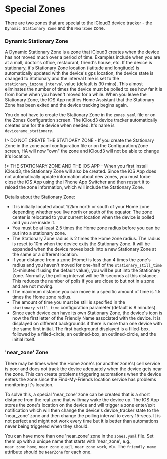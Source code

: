 # Special Zones

There are two zones that are special to the iCloud3 device tracker - the `Dynamic Stationary Zone` and the `NearZone` zone.

### Dynamic Stationary Zone  

A Dynamic Stationary Zone is a zone that iCloud3 creates when the device has not moved much over a period of time. Examples include when you are at a mall, doctor's office, restaurant, friend's house, etc. If the device is stationary, it's Stationary Zone location (latitude and longitude) is automatically updated with the device's gps location, the device state is changed to Stationary and the interval time is set to the `stationary_inzone_interval` value (default is 30 mins). This almost eliminates the number of times the device must be polled to see how far it is from home when you haven't moved for a while. When you leave the Stationary Zone, the IOS App notifies Home Assistant that the Stationary Zone has been exited and the device tracking begins again.

You do not have to create the Stationary Zone in the `zones.yaml` file or on the Zones Configuration screen. The iCloud3 device tracker automatically creates one for the device when needed. It's name is `devicename_stationary`.  

!> DO NOT CREATE THE STATIOARY ZONE - If you create the Stationary Zone in the zone.yaml configuration file or on the Configuration/Zone screen, HA will now "own" the zone and iCloud3 will not be able to change it's location.

!> THE STATIONARY ZONE AND THE IOS APP - When you first install iCloud3, the Stationary Zone will also be created. Since the iOS App does not automatically update information about new zones, you must force close the iOS App using the iPhone App Switcher and then restart it to reload the zone information, which will include the Stationary Zone.



Details about the Stationary Zone:

- It is initially located about 1/2km north or south of your Home zone depending whether you live north or south of the equator. The zone center is relocated to your current location when the device is polled and you are inside it. 
- You must be at least 2.5 times the Home zone radius before you can be put into a stationary zone.
- The Stationary Zone radius is 2 times the Home zone radius. The radius is reset to 10m when the device exits the Stationary Zone. It will be expanded when the device moves back into a new Stationary Zone at the same or a different location.
- If your distance from a zone (Home) is less than 4 times the zone's radius and you haven't moved for one-half of the `stationary_still_time` (4-minutes if using the default value), you will be put into the Stationary Zone. Normally, the polling interval will be 15-seconds at this distance. This reduces the number of polls if you are close to but not in a zone and are not moving.
- The maximum distance you can move in a specific amount of time is 1.5 times the Home zone radius.
- The amount of time you must be still is specified in the `stationary_still_time` configuration parameter (default is 8 minutes).
- Since each device can have its own Stationary Zone, the device's icon is now the first letter of the Friendly Name associated with the device. It is displayed on different backgrounds if there is more than one device with the same first initial. The first background displayed is a filled-box, followed by a filled-circle, an outlined-box, an outlined-circle, and the initial itself.


### 'near_zone' Zone  

There may be times when the Home zone's (or another zone's) cell service is poor and does not track the device adequately when the device gets near the zone. This can create problems triggering automations when the device enters the zone since the Find-My-Friends location service has problems monitoring it's location.  

To solve this, a special 'near_zone' zone can be created that is a short distance from the real zone that will/may wake the device up. The IOS App stores the zone's location on the device and will trigger a zone enter/exit notification which will then change the device's device_tracker state to the 'near_zone' zone and then change the polling interval to every 15-secs. It is not perfect and might not work every time but it is better than automations never being triggered when they should.

You can have more than one 'near_zone' zone in the `zones.yaml` file. Set them up with a unique name that starts with 'near_zone', e.g., `near_zone_home`, `near_zone_quail`, `near_zone_work`, etc. The `friendly_name` attribute should be `NearZone` for each one.

